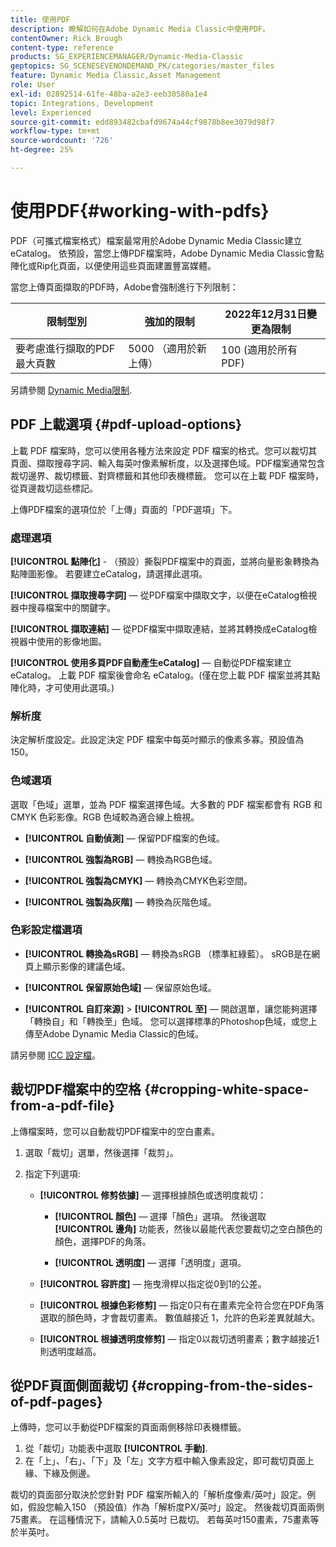 ```yaml
---
title: 使用PDF
description: 瞭解如何在Adobe Dynamic Media Classic中使用PDF。
contentOwner: Rick Brough
content-type: reference
products: SG_EXPERIENCEMANAGER/Dynamic-Media-Classic
geptopics: SG_SCENESEVENONDEMAND_PK/categories/master_files
feature: Dynamic Media Classic,Asset Management
role: User
exl-id: 02892514-61fe-48ba-a2e3-eeb30580a1e4
topic: Integrations, Development
level: Experienced
source-git-commit: edd893482cbafd9674a44cf9878b8ee3079d98f7
workflow-type: tm+mt
source-wordcount: '726'
ht-degree: 25%

---
```


# 使用PDF{#working-with-pdfs}

PDF（可攜式檔案格式）檔案最常用於Adobe Dynamic Media Classic建立eCatalog。 依預設，當您上傳PDF檔案時，Adobe Dynamic Media Classic會點陣化或Rip化頁面，以便使用這些頁面建置豐富媒體。

當您上傳頁面擷取的PDF時，Adobe會強制進行下列限制：

| 限制型別 | 強加的限制 | 2022年12月31日變更為限制 |
| --- | --- | --- |
| 要考慮進行擷取的PDF最大頁數 | 5000 （適用於新上傳） | 100 (適用於所有PDF) |

另請參閱 [Dynamic Media限制](/help/using/limitations.md).

## PDF 上載選項 {#pdf-upload-options}

上載 PDF 檔案時，您可以使用各種方法來設定 PDF 檔案的格式。您可以裁切其頁面、擷取搜尋字詞、輸入每英吋像素解析度，以及選擇色域。PDF檔案通常包含裁切邊界、裁切標籤、對齊標籤和其他印表機標籤。 您可以在上載 PDF 檔案時，從頁邊裁切這些標記。

上傳PDF檔案的選項位於「上傳」頁面的「PDF選項」下。

### 處理選項

**[!UICONTROL 點陣化]** - （預設）撕裂PDF檔案中的頁面，並將向量影象轉換為點陣圖影像。 若要建立eCatalog，請選擇此選項。

**[!UICONTROL 擷取搜尋字詞]**  — 從PDF檔案中擷取文字，以便在eCatalog檢視器中搜尋檔案中的關鍵字。

**[!UICONTROL 擷取連結]**  — 從PDF檔案中擷取連結，並將其轉換成eCatalog檢視器中使用的影像地圖。

**[!UICONTROL 使用多頁PDF自動產生eCatalog]**  — 自動從PDF檔案建立eCatalog。 上載 PDF 檔案後會命名 eCatalog。(僅在您上載 PDF 檔案並將其點陣化時，才可使用此選項。)

### 解析度

決定解析度設定。此設定決定 PDF 檔案中每英吋顯示的像素多寡。預設值為 150。

### 色域選項

選取「色域」選單，並為 PDF 檔案選擇色域。大多數的 PDF 檔案都會有 RGB 和 CMYK 色彩影像。RGB 色域較為適合線上檢視。

* **[!UICONTROL 自動偵測]**  — 保留PDF檔案的色域。

* **[!UICONTROL 強製為RGB]**  — 轉換為RGB色域。

* **[!UICONTROL 強製為CMYK]**  — 轉換為CMYK色彩空間。

* **[!UICONTROL 強製為灰階]**  — 轉換為灰階色域。

### 色彩設定檔選項

* **[!UICONTROL 轉換為sRGB]**  — 轉換為sRGB （標準紅綠藍）。 sRGB是在網頁上顯示影像的建議色域。

* **[!UICONTROL 保留原始色域]**  — 保留原始色域。

* **[!UICONTROL 自訂來源]** > **[!UICONTROL 至]**  — 開啟選單，讓您能夠選擇「轉換自」和「轉換至」色域。 您可以選擇標準的Photoshop色域，或您上傳至Adobe Dynamic Media Classic的色域。

請另參閱 [ICC 設定檔](/help/using/icc-profiles.md#icc_profiles)。

## 裁切PDF檔案中的空格 {#cropping-white-space-from-a-pdf-file}

上傳檔案時，您可以自動裁切PDF檔案中的空白畫素。

1. 選取「裁切」選單，然後選擇「裁剪」。
1. 指定下列選項:

   * **[!UICONTROL 修剪依據]**  — 選擇根據顏色或透明度裁切：

      * **[!UICONTROL 顏色]**  — 選擇「顏色」選項。 然後選取 **[!UICONTROL 邊角]** 功能表，然後以最能代表您要裁切之空白顏色的顏色，選擇PDF的角落。

      * **[!UICONTROL 透明度]**  — 選擇「透明度」選項。

   * **[!UICONTROL 容許度]**  — 拖曳滑桿以指定從0到1的公差。

   * **[!UICONTROL 根據色彩修剪]**  — 指定0只有在畫素完全符合您在PDF角落選取的顏色時，才會裁切畫素。 數值越接近 1，允許的色彩差異就越大。

   * **[!UICONTROL 根據透明度修剪]**  — 指定0以裁切透明畫素；數字越接近1則透明度越高。

## 從PDF頁面側面裁切 {#cropping-from-the-sides-of-pdf-pages}

上傳時，您可以手動從PDF檔案的頁面兩側移除印表機標籤。

1. 從「裁切」功能表中選取 **[!UICONTROL 手動]**.
1. 在「上」、「右」、「下」及「左」文字方框中輸入像素設定，即可裁切頁面上緣、下緣及側邊。

裁切的頁面部分取決於您針對 PDF 檔案所輸入的「解析度像素/英吋」設定。例如，假設您輸入150 （預設值）作為「解析度PX/英吋」設定。 然後裁切頁面兩側75畫素。 在這種情況下，請輸入0.5英吋 已裁切。 若每英吋150畫素，75畫素等於半英吋。
